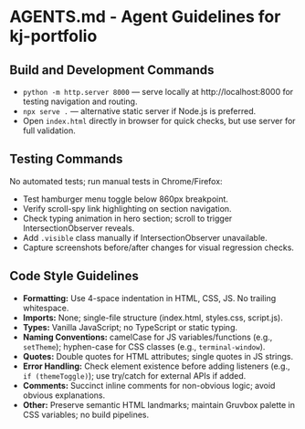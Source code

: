# AGENTS.md - Agent Guidelines for kj-portfolio

## Build and Development Commands
- `python -m http.server 8000` — serve locally at http://localhost:8000 for testing navigation and routing.
- `npx serve .` — alternative static server if Node.js is preferred.
- Open `index.html` directly in browser for quick checks, but use server for full validation.

## Testing Commands
No automated tests; run manual tests in Chrome/Firefox:
- Test hamburger menu toggle below 860px breakpoint.
- Verify scroll-spy link highlighting on section navigation.
- Check typing animation in hero section; scroll to trigger IntersectionObserver reveals.
- Add `.visible` class manually if IntersectionObserver unavailable.
- Capture screenshots before/after changes for visual regression checks.

## Code Style Guidelines
- **Formatting:** Use 4-space indentation in HTML, CSS, JS. No trailing whitespace.
- **Imports:** None; single-file structure (index.html, styles.css, script.js).
- **Types:** Vanilla JavaScript; no TypeScript or static typing.
- **Naming Conventions:** camelCase for JS variables/functions (e.g., `setTheme`); hyphen-case for CSS classes (e.g., `terminal-window`).
- **Quotes:** Double quotes for HTML attributes; single quotes in JS strings.
- **Error Handling:** Check element existence before adding listeners (e.g., `if (themeToggle)`); use try/catch for external APIs if added.
- **Comments:** Succinct inline comments for non-obvious logic; avoid obvious explanations.
- **Other:** Preserve semantic HTML landmarks; maintain Gruvbox palette in CSS variables; no build pipelines.
